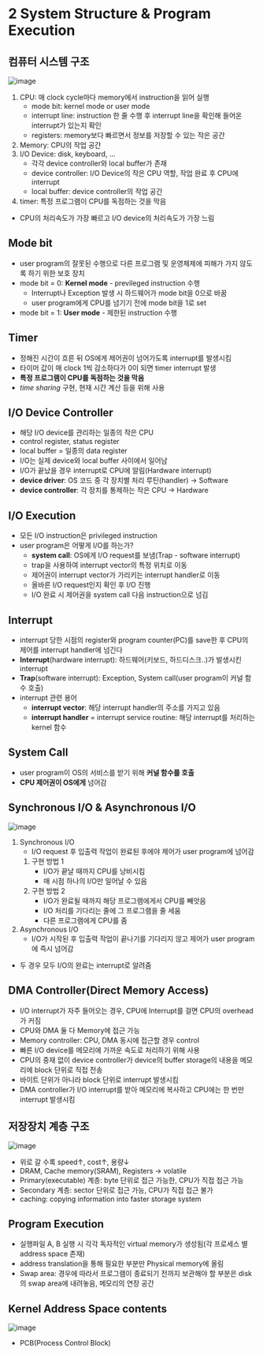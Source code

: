 # 2 System Structure & Program Execution
## 컴퓨터 시스템 구조
![image](https://github.com/Haaarimmm/TIL/assets/108309396/28f2c956-9242-439f-8650-1855ae7a834c)
1. CPU: 매 clock cycle마다 memory에서 instruction을 읽어 실행
   - mode bit: kernel mode or user mode
   - interrupt line: instruction 한 줄 수행 후 interrupt line을 확인해 들어온 interrupt가 있는지 확인
   - registers: memory보다 빠르면서 정보를 저장할 수 있는 작은 공간
2. Memory: CPU의 작업 공간
3. I/O Device: disk, keyboard, ...
   - 각각 device controller와 local buffer가 존재
   - device controller: I/O Device의 작은 CPU 역할, 작업 완료 후 CPU에 interrupt
   - local buffer: device controller의 작업 공간
4. timer: 특정 프로그램이 CPU를 독점하는 것을 막음
- CPU의 처리속도가 가장 빠르고 I/O device의 처리속도가 가장 느림

## Mode bit
- user program의 잘못된 수행으로 다른 프로그램 및 운영체제에 피해가 가지 않도록 하기 위한 보호 장치
- mode bit = 0: **Kernel mode** - previleged instruction 수행
  - Interrupt나 Exception 발생 시 하드웨어가 mode bit을 0으로 바꿈
  - user program에게 CPU를 넘기기 전에 mode bit을 1로 set
- mode bit = 1: **User mode** - 제한된 instruction 수행

## Timer
- 정해진 시간이 흐른 뒤 OS에게 제어권이 넘어가도록 interrupt를 발생시킴
- 타이머 값이 매 clock 1씩 감소하다가 0이 되면 timer interrupt 발생
- **특정 프로그램이 CPU를 독점하는 것을 막음**
- *time sharing* 구현, 현재 시간 계산 등을 위해 사용

## I/O Device Controller
- 해당 I/O device를 관리하는 일종의 작은 CPU
- control register, status register
- local buffer = 일종의 data register
- I/O는 실제 device와 local buffer 사이에서 일어남
- I/O가 끝났을 경우 interrupt로 CPU에 알림(Hardware interrupt)
- **device driver**: OS 코드 중 각 장치별 처리 루틴(handler) &rarr; Software
- **device controller**: 각 장치를 통제하는 작은 CPU &rarr; Hardware

## I/O Execution
- 모든 I/O instruction은 privileged instruction
- user program은 어떻게 I/O를 하는가?
   - **system call**: OS에게 I/O request를 보냄(Trap - software interrupt)
   - trap을 사용하여 interrupt vector의 특정 위치로 이동
   - 제어권이 interrupt vector가 가리키는 interrupt handler로 이동
   - 올바른 I/O request인지 확인 후 I/O 진행
   - I/O 완료 시 제어권을 system call 다음 instruction으로 넘김

## Interrupt
- interrupt 당한 시점의 register와 program counter(PC)를 save한 후 CPU의 제어를 interrupt handler에 넘긴다
- **Interrupt**(hardware interrupt): 하드웨어(키보드, 하드디스크..)가 발생시킨 interrupt
- **Trap**(software interrupt): Exception, System call(user program이 커널 함수 호출)
- interrupt 관련 용어
   - **interrupt vector**: 해당 interrupt handler의 주소를 가지고 있음
   - **interrupt handler** = interrupt service routine: 해당 interrupt를 처리하는 kernel 함수

## System Call
- user program이 OS의 서비스를 받기 위해 **커널 함수를 호출**
- **CPU 제어권이 OS에게** 넘어감


## Synchronous I/O & Asynchronous I/O
![image](https://github.com/Haaarimmm/TIL/assets/108309396/b6cda4d5-78f7-413f-b482-afd8955a0278)
1. Synchronous I/O
   - I/O request 후 입출력 작업이 완료된 후에야 제어가 user program에 넘어감
   1. 구현 방법 1
      - I/O가 끝날 때까지 CPU를 낭비시킴
      - 매 시점 하나의 I/O만 일어날 수 있음
   2. 구현 방법 2
      - I/O가 완료될 때까지 해당 프로그램에게서 CPU를 빼앗음
      - I/O 처리를 기다리는 줄에 그 프로그램을 줄 세움
      - 다른 프로그램에게 CPU를 줌
2. Asynchronous I/O
   - I/O가 시작된 후 입출력 작업이 끝나기를 기다리지 않고 제어가 user program에 즉시 넘어감
- 두 경우 모두 I/O의 완료는 interrupt로 알려줌

## DMA Controller(Direct Memory Access)
- I/O interrupt가 자주 들어오는 경우, CPU에 Interrupt를 걸면 CPU의 overhead가 커짐
- CPU와 DMA 둘 다 Memory에 접근 가능
- Memory controller: CPU, DMA 동시에 접근할 경우 control
- 빠른 I/O device를 메모리에 가까운 속도로 처리하기 위해 사용
- CPU의 중재 없이 device controller가 device의 buffer storage의 내용을 메모리에 block 단위로 직접 전송
- 바이트 단위가 아니라 block 단위로 interrupt 발생시킴
- DMA controller가 I/O interrupt를 받아 메모리에 복사하고 CPU에는 한 번만 interrupt 발생시킴

## 저장장치 계층 구조
![image](https://github.com/Al9-Mor9/CS-study/assets/108309396/c46646cc-5a89-4353-a101-b656462dc1d7)
- 위로 갈 수록 speed&uarr;, cost&uarr;, 용량&darr;
- DRAM, Cache memory(SRAM), Registers &rarr; volatile
- Primary(executable) 계층: byte 단위로 접근 가능한, CPU가 직접 접근 가능
- Secondary 계층: sector 단위로 접근 가능, CPU가 직접 접근 불가
- caching: copying information into faster storage system

## Program Execution
- 실행파일 A, B 실행 시 각각 독자적인 virtual memory가 생성됨(각 프로세스 별 address space 존재)
- address translation을 통해 필요한 부분만 Physical memory에 올림
- Swap area: 경우에 따라서 프로그램이 종료되기 전까지 보관해야 할 부분은 disk의 swap area에 내려놓음, 메모리의 연장 공간

## Kernel Address Space contents
![image](https://github.com/Al9-Mor9/CS-study/assets/108309396/079e2885-d11f-4137-9fe1-5e93efbca0ef)
- PCB(Process Control Block)